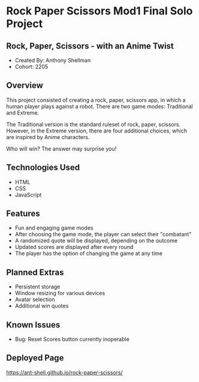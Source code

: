 # Rock Paper Scissors Mod1 Final Solo Project

## Rock, Paper, Scissors - with an Anime Twist

- Created By: Anthony Shellman
- Cohort: 2205

## Overview
This project consisted of creating a rock, paper, scissors app, in which a human player plays against a robot.
There are two game modes: Traditional and Extreme.

The Traditional version is the standard ruleset of rock, paper, scissors. However, in the Extreme version,
there are four additional choices, which are inspired by Anime characters.

Who will win? The answer may surprise you!

## Technologies Used
- HTML
- CSS
- JavaScript

## Features
- Fun and engaging game modes
- After choosing the game mode, the player can select their "combatant"
- A randomized quote will be displayed, depending on the outcome
- Updated scores are displayed after every round
- The player has the option of changing the game at any time

## Planned Extras
- Persistent storage
- Window resizing for various devices
- Avatar selection
- Additional win quotes

## Known Issues
- Bug: Reset Scores button currently inoperable

## Deployed Page
https://ant-shell.github.io/rock-paper-scissors/
